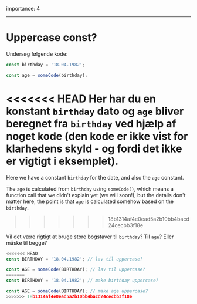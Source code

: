importance: 4

---

# Uppercase const?

Undersøg følgende kode:

```js
const birthday = '18.04.1982';

const age = someCode(birthday);
```

<<<<<<< HEAD
Her har du en konstant `birthday` dato og `age` bliver beregnet fra `birthday` ved hjælp af noget kode (den kode er ikke vist for klarhedens skyld - og fordi det ikke er vigtigt i eksemplet).
=======
Here we have a constant `birthday` for the date, and also the `age` constant.

The `age` is calculated from `birthday` using `someCode()`, which means a function call that we didn't explain yet (we will soon!), but the details don't matter here, the point is that `age` is calculated somehow based on the `birthday`.
>>>>>>> 18b1314af4e0ead5a2b10bb4bacd24cecbb3f18e

Vil det være rigtigt at bruge store bogstaver til `birthday`? Til `age`? Eller måske til begge?

```js
<<<<<<< HEAD
const BIRTHDAY = '18.04.1982'; // lav til uppercase?

const AGE = someCode(BIRTHDAY); // lav til uppercase?
=======
const BIRTHDAY = '18.04.1982'; // make birthday uppercase?

const AGE = someCode(BIRTHDAY); // make age uppercase?
>>>>>>> 18b1314af4e0ead5a2b10bb4bacd24cecbb3f18e
```
